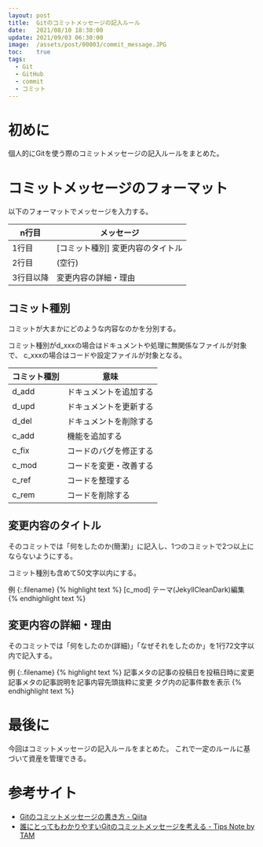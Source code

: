 ```yaml
---
layout: post
title:  Gitのコミットメッセージの記入ルール
date:   2021/08/10 18:30:00
update: 2021/09/03 06:30:00
image:  /assets/post/00003/commit_message.JPG
toc:    true
tags:
  - Git
  - GitHub
  - commit
  - コミット
---
```


# 初めに

個人的にGitを使う際のコミットメッセージの記入ルールをまとめた。


# コミットメッセージのフォーマット

以下のフォーマットでメッセージを入力する。

| n行目     | メッセージ                        |
| --------- | --------------------------------- |
| 1行目     | [コミット種別] 変更内容のタイトル |
| 2行目     | (空行)                            |
| 3行目以降 | 変更内容の詳細・理由              |


## コミット種別

コミットが大まかにどのような内容なのかを分別する。

コミット種別がd_xxxの場合はドキュメントや処理に無関係なファイルが対象で、
c_xxxの場合はコードや設定ファイルが対象となる。

| コミット種別 | 意味                     | 
| ------------ | ------------------------ | 
| d_add        | ドキュメントを追加する   | 
| d_upd        | ドキュメントを更新する   | 
| d_del        | ドキュメントを削除する   | 
| c_add        | 機能を追加する           | 
| c_fix        | コードのバグを修正する   | 
| c_mod        | コードを変更・改善する   | 
| c_ref        | コードを整理する         | 
| c_rem        | コードを削除する         | 


## 変更内容のタイトル

そのコミットでは「何をしたのか(簡潔)」に記入し、1つのコミットで2つ以上にならないようにする。

コミット種別も含めて50文字以内にする。

例
{:.filename}
{% highlight text %}
[c_mod] テーマ(JekyllCleanDark)編集
{% endhighlight text %}


## 変更内容の詳細・理由

そのコミットでは「何をしたのか(詳細)」「なぜそれをしたのか」を1行72文字以内で記入する。

例
{:.filename}
{% highlight text %}
記事メタの記事の投稿日を投稿日時に変更
記事メタの記事説明を記事内容先頭抜粋に変更
タグ内の記事件数を表示
{% endhighlight text %}

# 最後に

今回はコミットメッセージの記入ルールをまとめた。
これで一定のルールに基づいて資産を管理できる。


# 参考サイト

  - [Gitのコミットメッセージの書き方 - Qiita
    ](https://qiita.com/itosho/items/9565c6ad2ffc24c09364)
  - [誰にとってもわかりやすいGitのコミットメッセージを考える - Tips Note by TAM
    ](https://www.tam-tam.co.jp/tipsnote/program/post16686.html)

